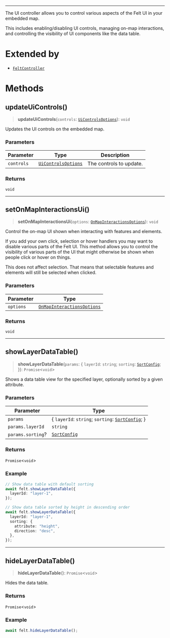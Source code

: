***

The UI controller allows you to control various aspects of the Felt UI in your embedded map.

This includes enabling/disabling UI controls, managing on-map interactions, and controlling
the visibility of UI components like the data table.

# Extended by

* [`FeltController`](../Main/FeltController.md)

# Methods

## updateUiControls()

> **updateUiControls**(`controls`: [`UiControlsOptions`](UiControlsOptions.md)): `void`

Updates the UI controls on the embedded map.

### Parameters

| Parameter  | Type                                        | Description             |
| ---------- | ------------------------------------------- | ----------------------- |
| `controls` | [`UiControlsOptions`](UiControlsOptions.md) | The controls to update. |

### Returns

`void`

***

## setOnMapInteractionsUi()

> **setOnMapInteractionsUi**(`options`: [`OnMapInteractionsOptions`](OnMapInteractionsOptions.md)): `void`

Control the on-map UI shown when interacting with features and elements.

If you add your own click, selection or hover handlers you may want to disable
various parts of the Felt UI. This method allows you to control the visibility of
various parts of the UI that might otherwise be shown when people click or hover
on things.

This does not affect selection. That means that selectable features and elements
will still be selected when clicked.

### Parameters

| Parameter | Type                                                      |
| --------- | --------------------------------------------------------- |
| `options` | [`OnMapInteractionsOptions`](OnMapInteractionsOptions.md) |

### Returns

`void`

***

## showLayerDataTable()

> **showLayerDataTable**(`params`: \{ `layerId`: `string`; `sorting`: [`SortConfig`](../Shared/SortConfig.md); }): `Promise`\<`void`>

Shows a data table view for the specified layer, optionally sorted by a given attribute.

### Parameters

| Parameter         | Type                                                                          |
| ----------------- | ----------------------------------------------------------------------------- |
| `params`          | \{ `layerId`: `string`; `sorting`: [`SortConfig`](../Shared/SortConfig.md); } |
| `params.layerId`  | `string`                                                                      |
| `params.sorting`? | [`SortConfig`](../Shared/SortConfig.md)                                       |

### Returns

`Promise`\<`void`>

### Example

```typescript
// Show data table with default sorting
await felt.showLayerDataTable({
  layerId: "layer-1",
});

// Show data table sorted by height in descending order
await felt.showLayerDataTable({
  layerId: "layer-1",
  sorting: {
    attribute: "height",
    direction: "desc",
  },
});
```

***

## hideLayerDataTable()

> **hideLayerDataTable**(): `Promise`\<`void`>

Hides the data table.

### Returns

`Promise`\<`void`>

### Example

```typescript
await felt.hideLayerDataTable();
```
